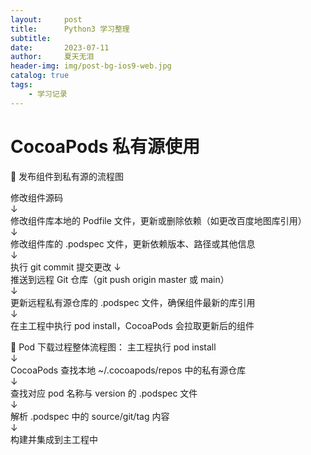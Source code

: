 ```yaml
---
layout:     post
title:      Python3 学习整理
subtitle:   
date:       2023-07-11
author:     夏天无泪
header-img: img/post-bg-ios9-web.jpg
catalog: true
tags:
    - 学习记录
---
```


# CocoaPods 私有源使用


🚀 发布组件到私有源的流程图

修改组件源码  
 ↓  
修改组件库本地的 Podfile 文件，更新或删除依赖（如更改百度地图库引用）  
 ↓  
修改组件库的 .podspec 文件，更新依赖版本、路径或其他信息  
 ↓  
执行 git commit 提交更改
 ↓  
推送到远程 Git 仓库（git push origin master 或 main）  
 ↓  
更新远程私有源仓库的 .podspec 文件，确保组件最新的库引用  
 ↓  
在主工程中执行 pod install，CocoaPods 会拉取更新后的组件  

🧩 Pod 下载过程整体流程图：
主工程执行 pod install  
 ↓  
CocoaPods 查找本地 ~/.cocoapods/repos 中的私有源仓库  
 ↓  
查找对应 pod 名称与 version 的 .podspec 文件  
 ↓  
解析 .podspec 中的 source/git/tag 内容  
 ↓  
构建并集成到主工程中  


